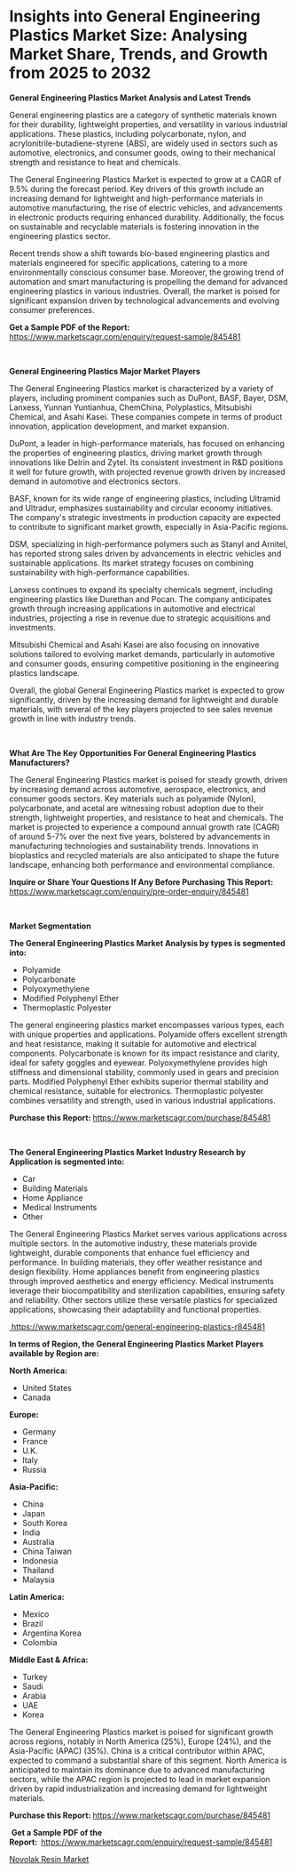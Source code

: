 <p><h1>Insights into General Engineering Plastics Market Size: Analysing Market Share, Trends, and Growth from 2025 to 2032</h1></p><p><strong>General Engineering Plastics Market Analysis and Latest Trends</strong></p>
<p><p>General engineering plastics are a category of synthetic materials known for their durability, lightweight properties, and versatility in various industrial applications. These plastics, including polycarbonate, nylon, and acrylonitrile-butadiene-styrene (ABS), are widely used in sectors such as automotive, electronics, and consumer goods, owing to their mechanical strength and resistance to heat and chemicals.</p><p>The General Engineering Plastics Market is expected to grow at a CAGR of 9.5% during the forecast period. Key drivers of this growth include an increasing demand for lightweight and high-performance materials in automotive manufacturing, the rise of electric vehicles, and advancements in electronic products requiring enhanced durability. Additionally, the focus on sustainable and recyclable materials is fostering innovation in the engineering plastics sector.</p><p>Recent trends show a shift towards bio-based engineering plastics and materials engineered for specific applications, catering to a more environmentally conscious consumer base. Moreover, the growing trend of automation and smart manufacturing is propelling the demand for advanced engineering plastics in various industries. Overall, the market is poised for significant expansion driven by technological advancements and evolving consumer preferences.</p></p>
<p><strong>Get a Sample PDF of the Report:&nbsp;</strong> <a href="https://www.marketscagr.com/enquiry/request-sample/845481?utm_campaign=3127&utm_medium=2&utm_source=Github&utm_content=ia&utm_term=31032025&utm_id=general-engineering-plastics">https://www.marketscagr.com/enquiry/request-sample/845481</a></p>
<p>&nbsp;</p>
<p><strong>General Engineering Plastics Major Market Players</strong></p>
<p><p>The General Engineering Plastics market is characterized by a variety of players, including prominent companies such as DuPont, BASF, Bayer, DSM, Lanxess, Yunnan Yuntianhua, ChemChina, Polyplastics, Mitsubishi Chemical, and Asahi Kasei. These companies compete in terms of product innovation, application development, and market expansion.</p><p>DuPont, a leader in high-performance materials, has focused on enhancing the properties of engineering plastics, driving market growth through innovations like Delrin and Zytel. Its consistent investment in R&D positions it well for future growth, with projected revenue growth driven by increased demand in automotive and electronics sectors.</p><p>BASF, known for its wide range of engineering plastics, including Ultramid and Ultradur, emphasizes sustainability and circular economy initiatives. The company's strategic investments in production capacity are expected to contribute to significant market growth, especially in Asia-Pacific regions.</p><p>DSM, specializing in high-performance polymers such as Stanyl and Arnitel, has reported strong sales driven by advancements in electric vehicles and sustainable applications. Its market strategy focuses on combining sustainability with high-performance capabilities.</p><p>Lanxess continues to expand its specialty chemicals segment, including engineering plastics like Durethan and Pocan. The company anticipates growth through increasing applications in automotive and electrical industries, projecting a rise in revenue due to strategic acquisitions and investments.</p><p>Mitsubishi Chemical and Asahi Kasei are also focusing on innovative solutions tailored to evolving market demands, particularly in automotive and consumer goods, ensuring competitive positioning in the engineering plastics landscape.</p><p>Overall, the global General Engineering Plastics market is expected to grow significantly, driven by the increasing demand for lightweight and durable materials, with several of the key players projected to see sales revenue growth in line with industry trends.</p></p>
<p>&nbsp;</p>
<p><strong>What Are The Key Opportunities For General Engineering Plastics Manufacturers?</strong></p>
<p><p>The General Engineering Plastics market is poised for steady growth, driven by increasing demand across automotive, aerospace, electronics, and consumer goods sectors. Key materials such as polyamide (Nylon), polycarbonate, and acetal are witnessing robust adoption due to their strength, lightweight properties, and resistance to heat and chemicals. The market is projected to experience a compound annual growth rate (CAGR) of around 5-7% over the next five years, bolstered by advancements in manufacturing technologies and sustainability trends. Innovations in bioplastics and recycled materials are also anticipated to shape the future landscape, enhancing both performance and environmental compliance.</p></p>
<p><strong>Inquire or Share Your Questions If Any Before Purchasing This Report:</strong> <a href="https://www.marketscagr.com/enquiry/pre-order-enquiry/845481?utm_campaign=3127&utm_medium=2&utm_source=Github&utm_content=ia&utm_term=31032025&utm_id=general-engineering-plastics">https://www.marketscagr.com/enquiry/pre-order-enquiry/845481</a></p>
<p>&nbsp;</p>
<p><strong>Market Segmentation</strong></p>
<p><strong>The General Engineering Plastics Market Analysis by types is segmented into:</strong></p>
<p><ul><li>Polyamide</li><li>Polycarbonate</li><li>Polyoxymethylene</li><li>Modified Polyphenyl Ether</li><li>Thermoplastic Polyester</li></ul></p>
<p><p>The general engineering plastics market encompasses various types, each with unique properties and applications. Polyamide offers excellent strength and heat resistance, making it suitable for automotive and electrical components. Polycarbonate is known for its impact resistance and clarity, ideal for safety goggles and eyewear. Polyoxymethylene provides high stiffness and dimensional stability, commonly used in gears and precision parts. Modified Polyphenyl Ether exhibits superior thermal stability and chemical resistance, suitable for electronics. Thermoplastic polyester combines versatility and strength, used in various industrial applications.</p></p>
<p><strong>Purchase this Report:&nbsp;</strong><a href="https://www.marketscagr.com/purchase/845481?utm_campaign=3127&utm_medium=2&utm_source=Github&utm_content=ia&utm_term=31032025&utm_id=general-engineering-plastics">https://www.marketscagr.com/purchase/845481</a></p>
<p>&nbsp;</p>
<p><strong>The General Engineering Plastics Market Industry Research by Application is segmented into:</strong></p>
<p><ul><li>Car</li><li>Building Materials</li><li>Home Appliance</li><li>Medical Instruments</li><li>Other</li></ul></p>
<p><p>The General Engineering Plastics Market serves various applications across multiple sectors. In the automotive industry, these materials provide lightweight, durable components that enhance fuel efficiency and performance. In building materials, they offer weather resistance and design flexibility. Home appliances benefit from engineering plastics through improved aesthetics and energy efficiency. Medical instruments leverage their biocompatibility and sterilization capabilities, ensuring safety and reliability. Other sectors utilize these versatile plastics for specialized applications, showcasing their adaptability and functional properties.</p></p>
<p><a href="https://www.marketscagr.com/general-engineering-plastics-r845481?utm_campaign=3127&utm_medium=2&utm_source=Github&utm_content=ia&utm_term=31032025&utm_id=general-engineering-plastics">&nbsp;https://www.marketscagr.com/general-engineering-plastics-r845481</a></p>
<p><strong>In terms of Region, the General Engineering Plastics Market Players available by Region are:</strong></p>
<p>
    <p> <strong> North America: </strong>
        <ul>
            <li>United States</li>
            <li>Canada</li>
        </ul>
        </p> 
    <p> <strong> Europe: </strong>
        <ul>
            <li>Germany</li>
            <li>France</li>
            <li>U.K.</li>
            <li>Italy</li>
            <li>Russia</li>
        </ul>
        </p> 
    <p> <strong> Asia-Pacific: </strong>
        <ul>
            <li>China</li>
            <li>Japan</li>
            <li>South Korea</li>
            <li>India</li>
            <li>Australia</li>
            <li>China Taiwan</li>
            <li>Indonesia</li>
            <li>Thailand</li>
            <li>Malaysia</li>
        </ul>
        </p> 
    <p> <strong> Latin America: </strong>
        <ul>
            <li>Mexico</li>
            <li>Brazil</li>
            <li>Argentina Korea</li>
            <li>Colombia</li>
        </ul>
        </p> 
    <p> <strong> Middle East & Africa: </strong>
        <ul>
            <li>Turkey</li>
            <li>Saudi</li>
            <li>Arabia</li>
            <li>UAE</li>
            <li>Korea</li>
        </ul>
    </p>
    </p>
<p><p>The General Engineering Plastics market is poised for significant growth across regions, notably in North America (25%), Europe (24%), and the Asia-Pacific (APAC) (35%). China is a critical contributor within APAC, expected to command a substantial share of this segment. North America is anticipated to maintain its dominance due to advanced manufacturing sectors, while the APAC region is projected to lead in market expansion driven by rapid industrialization and increasing demand for lightweight materials.</p></p>
<p><strong>Purchase this Report: </strong><a href="https://www.marketscagr.com/purchase/845481?utm_campaign=3127&utm_medium=2&utm_source=Github&utm_content=ia&utm_term=31032025&utm_id=general-engineering-plastics">https://www.marketscagr.com/purchase/845481</a></p>
<p>&nbsp;<strong>Get a Sample PDF of the Report:&nbsp;&nbsp;</strong><a href="https://www.marketscagr.com/enquiry/request-sample/845481?utm_campaign=3127&utm_medium=2&utm_source=Github&utm_content=ia&utm_term=31032025&utm_id=general-engineering-plastics">https://www.marketscagr.com/enquiry/request-sample/845481</a></p>
<p><strong></strong></p>
<p><p><a href="https://github.com/bulkagumanvv/Market-Research-Report-List-1/blob/main/novolak-resin-market.md?utm_campaign=3127&utm_medium=2&utm_source=Github&utm_content=ia&utm_term=31032025&utm_id=general-engineering-plastics">Novolak Resin Market</a></p></p>
